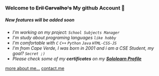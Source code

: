 ### Welcome to <s>Eril Carvalho's</s> My github Account 👋

##### _New features will be added soon_

- _I'm working on my project: `School Subjects Manager`_
- _I'm study about programing languages `like hobby`_
- _I'm comfortable with `C` `C++` `Python` `Java` `HTML-CSS-JS`_
- _I'm from Cape Verde, I was born in 2001 and i am a CSE Student, my goal? `Secret ;)`_
- _Please check some of my __certificates__ on my  [**Sololearn Profile**](https://www.sololearn.com/profile/10414692)_

[more about me...](https://linktr.ee/erilshackle)
[contact.me](https://t.me/+380509144504)
<!-- - _💬 Ask me about**: `C++, Java, Django, `_ -->

<!--
**erilshackle/erilshackle** is a ✨ _special_ ✨ repository because its `README.md` (this file) appears on your GitHub profile.

Here are some ideas to get you started:

- 🔭 I’m currently working on ...
- 🌱 I’m currently learning ...
- 👯 I’m looking to collaborate on ...
- 🤔 I’m looking for help with ...
- 💬 Ask me about ...
- 📫 How to reach me: ...
- 😄 Pronouns: ...
- ⚡ Fun fact: ...
-->
